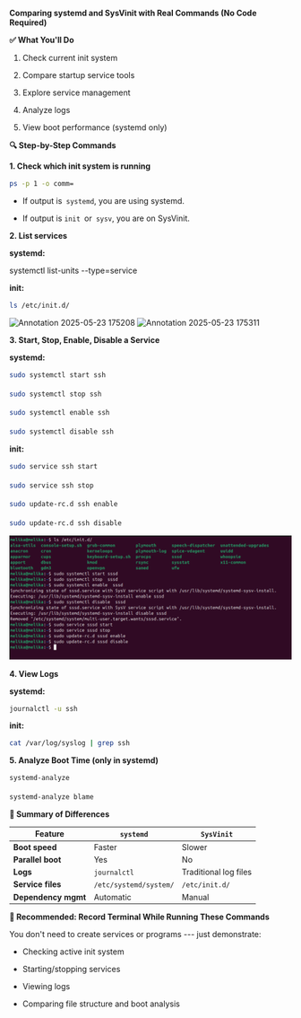 **Comparing systemd and SysVinit with Real Commands (No Code Required)**

**✅ What You'll Do**

1.  Check current init system

2.  Compare startup service tools

3.  Explore service management

4.  Analyze logs

5.  View boot performance (systemd only)

**🔍 Step-by-Step Commands**

**1. Check which init system is running**

```bash
ps -p 1 -o comm=
```
- If output is` systemd`, you are using systemd.

- If output is `init `or` sysv`, you are on SysVinit.

**2. List services**

**systemd:**

systemctl list-units --type=service

**init:**

```bash
ls /etc/init.d/
```
![Annotation 2025-05-23
175208](./media/media/image2.png)
![Annotation 2025-05-23
175311](./media/media/image1.png)

**3. Start, Stop, Enable, Disable a Service**

**systemd:**

```bash
sudo systemctl start ssh

sudo systemctl stop ssh

sudo systemctl enable ssh

sudo systemctl disable ssh
```
**init:**

```bash
sudo service ssh start

sudo service ssh stop

sudo update-rc.d ssh enable

sudo update-rc.d ssh disable
```
![Annotation 2025-05-23 181530](./media/media/image3.png)


**4. View Logs**

**systemd:**

```bash
journalctl -u ssh
```
**init:**

```bash
cat /var/log/syslog | grep ssh
```
**5. Analyze Boot Time (only in systemd)**

```bash
systemd-analyze

systemd-analyze blame
```
**📝 Summary of Differences**

| Feature           | `systemd`                          | `SysVinit`                  |
|-------------------|------------------------------------|-----------------------------|
| **Boot speed**     | Faster                             | Slower                      |
| **Parallel boot**  | Yes                                | No                          |
| **Logs**           | `journalctl`                       | Traditional log files       |
| **Service files**  | `/etc/systemd/system/`             | `/etc/init.d/`              |
| **Dependency mgmt**| Automatic                          | Manual                      |


**🎯 Recommended: Record Terminal While Running These Commands**

You don't need to create services or programs --- just demonstrate:

- Checking active init system

- Starting/stopping services

- Viewing logs

- Comparing file structure and boot analysis
